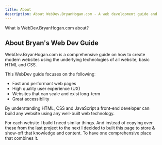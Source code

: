 ```yaml
---
title: About
description: About WebDev.BryanHogan.com - A web development guide and component collection.
---
```


What is WebDev.BryanHogan.com about?

## About Bryan's Web Dev Guide

WebDev.BryanHogan.com is a comprehensive guide on how to create modern websites using the underlying technologies of all website, basic HTML and CSS.

This WebDev guide focuses on the following:
- Fast and performant web pages
- High quality user experience (UX)
- Websites that can scale and exist long-term
- Great accessibility

By understanding HTML, CSS and JavaScript a front-end developer can build any website using any well-built web technology.

For each website I build I need similar things. And instead of copying over these from the last project to the next I decided to built this page to store & show-off that knowledge and content. To have one comprehensive place that combines it.